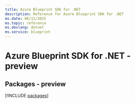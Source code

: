 ```yaml
---
title: Azure Blueprint SDK for .NET
description: Reference for Azure Blueprint SDK for .NET
ms.date: 06/11/2025
ms.topic: reference
ms.devlang: dotnet
ms.service: blueprint
---
```

# Azure Blueprint SDK for .NET - preview
## Packages - preview
[!INCLUDE [packages](blueprint-index.md)]